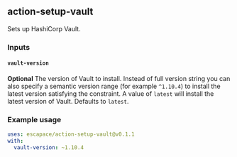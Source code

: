 ## action-setup-vault

Sets up HashiCorp Vault.

### Inputs

#### `vault-version`

**Optional** The version of Vault to install. Instead of full version string you
can also specify a semantic version range (for example `^1.10.4`) to install the
latest version satisfying the constraint. A value of `latest` will install the
latest version of Vault. Defaults to `latest`.

### Example usage

```yaml
uses: escapace/action-setup-vault@v0.1.1
with:
  vault-version: ~1.10.4
```
